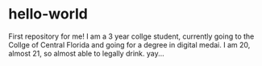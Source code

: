 # hello-world
First repository for me!
I am a 3 year collge student, currently going to the Collge of Central Florida and going for a degree in digital medai. I am 20, almost 21, so almost able to legally drink. yay...
